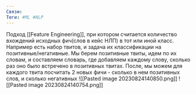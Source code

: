 ```yaml
---
Связи:
Теги: #ML #NLP
---
```

Подход [[Feature Engineering]], при котором считается количество вхождений исходных фич(слов в кейс НЛП) в тот или иной класс.
Например есть набор твитов, и задача их классификации на позитивные/негативные.
Мы берем позитивные твиты, идем по их словам, и составляем словарь, где добавляем каждому слову, сколько раз оно было встречено в позитивных твитах.
После, мы можем для каждого твита посчитать 2 новых фичи - сколько в нем позитивных слов, и сколько негативных
![[Pasted image 20230824140850.png]]
![[Pasted image 20230824140754.png]]